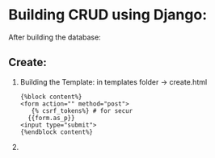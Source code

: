 # Building CRUD using Django:

After building the database:

## Create:
1. Building the Template:
   in templates folder -> create.html
   ```
   {%block content%}
   <form action="" method="post">
      {% csrf_tokens%} # for secur
     {{form.as_p}}
   <input type="submit">
   {%endblock content%}
   ```
2. 